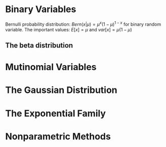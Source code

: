 # Binary Variables
Bernulli probability distribution: $Bern(x|μ) = μ^x (1 − μ)^{1 −x}$ for binary random variable.
The important values: $E[x] = μ$ and $var[x] = μ(1-μ)$

##  The beta distribution
# Mutinomial Variables

# The Gaussian Distribution

# The Exponential Family

# Nonparametric Methods
